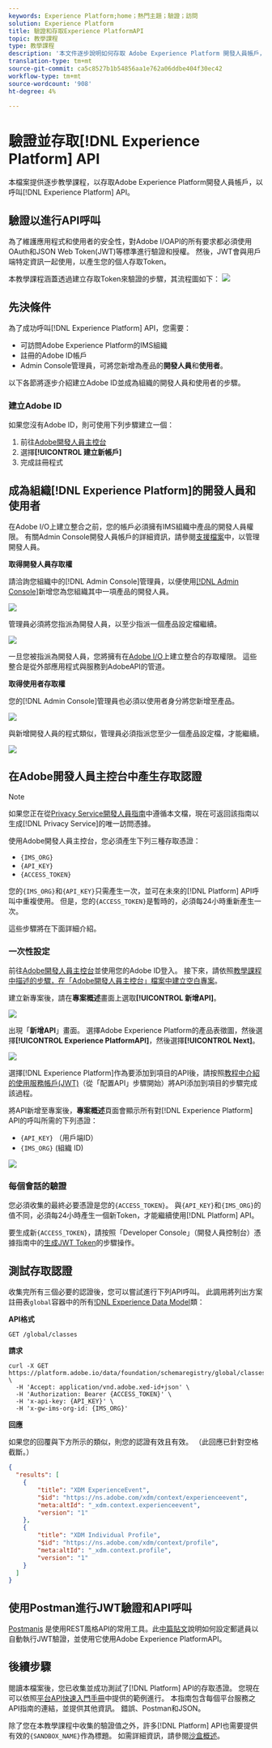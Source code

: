 ```yaml
---
keywords: Experience Platform;home；熱門主題；驗證；訪問
solution: Experience Platform
title: 驗證和存取Experience PlatformAPI
topic: 教學課程
type: 教學課程
description: '本文件逐步說明如何存取 Adobe Experience Platform 開發人員帳戶，進而呼叫 Experience Platform API。 '
translation-type: tm+mt
source-git-commit: ca5c8527b1b54856aa1e762a06ddbe404f30ec42
workflow-type: tm+mt
source-wordcount: '908'
ht-degree: 4%

---
```



# 驗證並存取[!DNL Experience Platform] API

本檔案提供逐步教學課程，以存取Adobe Experience Platform開發人員帳戶，以呼叫[!DNL Experience Platform] API。

## 驗證以進行API呼叫

為了維護應用程式和使用者的安全性，對Adobe I/OAPI的所有要求都必須使用OAuth和JSON Web Token(JWT)等標準進行驗證和授權。 然後，JWT會與用戶端特定資訊一起使用，以產生您的個人存取Token。

本教學課程涵蓋透過建立存取Token來驗證的步驟，其流程圖如下：
![](images/api-authentication/authentication-flowchart.png)

## 先決條件

為了成功呼叫[!DNL Experience Platform] API，您需要：

* 可訪問Adobe Experience Platform的IMS組織
* 註冊的Adobe ID帳戶
* Admin Console管理員，可將您新增為產品的&#x200B;**開發人員**&#x200B;和&#x200B;**使用者**。

以下各節將逐步介紹建立Adobe ID並成為組織的開發人員和使用者的步驟。

### 建立Adobe ID

如果您沒有Adobe ID，則可使用下列步驟建立一個：

1. 前往[Adobe開發人員主控台](https://console.adobe.io)
2. 選擇&#x200B;**[!UICONTROL 建立新帳戶]**
3. 完成註冊程式

## 成為組織[!DNL Experience Platform]的開發人員和使用者

在Adobe I/O上建立整合之前，您的帳戶必須擁有IMS組織中產品的開發人員權限。 有關Admin Console開發人員帳戶的詳細資訊，請參閱[支援檔案](https://helpx.adobe.com/tw/enterprise/using/manage-developers.html)中，以管理開發人員。

**取得開發人員存取權**

請洽詢您組織中的[!DNL Admin Console]管理員，以便使用[[!DNL Admin Console]](https://adminconsole.adobe.com/)新增您為您組織其中一項產品的開發人員。

![](images/api-authentication/assign-developer.png)

管理員必須將您指派為開發人員，以至少指派一個產品設定檔繼續。

![](images/api-authentication/add-developer.png)

一旦您被指派為開發人員，您將擁有在[Adobe I/O](https://www.adobe.com/go/devs_console_ui)上建立整合的存取權限。 這些整合是從外部應用程式與服務到AdobeAPI的管道。

**取得使用者存取權**

您的[!DNL Admin Console]管理員也必須以使用者身分將您新增至產品。

![](images/api-authentication/assign-users.png)

與新增開發人員的程式類似，管理員必須指派您至少一個產品設定檔，才能繼續。

![](images/api-authentication/assign-user-details.png)

## 在Adobe開發人員主控台中產生存取認證

>[!NOTE]
>
>如果您正在從[Privacy Service開發人員指南](../privacy-service/api/getting-started.md)中遵循本文檔，現在可返回該指南以生成[!DNL Privacy Service]的唯一訪問憑據。

使用Adobe開發人員主控台，您必須產生下列三種存取憑證：

* `{IMS_ORG}`
* `{API_KEY}`
* `{ACCESS_TOKEN}`

您的`{IMS_ORG}`和`{API_KEY}`只需產生一次，並可在未來的[!DNL Platform] API呼叫中重複使用。 但是，您的`{ACCESS_TOKEN}`是暫時的，必須每24小時重新產生一次。

這些步驟將在下面詳細介紹。

### 一次性設定

前往[Adobe開發人員主控台](https://www.adobe.com/go/devs_console_ui)並使用您的Adobe ID登入。 接下來，請依照[教學課程中描述的步驟，在「Adobe開發人員主控台」檔案中建立空白專案](https://www.adobe.io/apis/experienceplatform/console/docs.html#!AdobeDocs/adobeio-console/master/projects-empty.md)。

建立新專案後，請在&#x200B;**專案概述**&#x200B;畫面上選取&#x200B;**[!UICONTROL 新增API]**。

![](images/api-authentication/add-api-button.png)

出現「**新增API**」畫面。 選擇Adobe Experience Platform的產品表徵圖，然後選擇&#x200B;**[!UICONTROL Experience PlatformAPI]**，然後選擇&#x200B;**[!UICONTROL Next]**。

![](images/api-authentication/add-platform-api.png)

選擇[!DNL Experience Platform]作為要添加到項目的API後，請按照[教程中介紹的使用服務帳戶(JWT)](https://www.adobe.io/apis/experienceplatform/console/docs.html#!AdobeDocs/adobeio-console/master/services-add-api-jwt.md)（從「配置API」步驟開始）將API添加到項目的步驟完成該過程。

將API新增至專案後，**專案概述**&#x200B;頁面會顯示所有對[!DNL Experience Platform] API的呼叫所需的下列憑證：

* `{API_KEY}` （用戶端ID）
* `{IMS_ORG}` (組織 ID)

![](./images/api-authentication/api-key-ims-org.png)

### 每個會話的驗證

您必須收集的最終必要憑證是您的`{ACCESS_TOKEN}`。 與`{API_KEY}`和`{IMS_ORG}`的值不同，必須每24小時產生一個新Token，才能繼續使用[!DNL Platform] API。

要生成新`{ACCESS_TOKEN}`，請按照「Developer Console」（開發人員控制台）憑據指南中的[生成JWT Token](https://www.adobe.io/apis/experienceplatform/console/docs.html#!AdobeDocs/adobeio-console/master/credentials.md)的步驟操作。

## 測試存取認證

收集完所有三個必要的認證後，您可以嘗試進行下列API呼叫。 此調用將列出方案註冊表`global`容器中的所有[!DNL Experience Data Model](XDM)類：

**API格式**

```http
GET /global/classes
```

**請求**

```SHELL
curl -X GET https://platform.adobe.io/data/foundation/schemaregistry/global/classes \
  -H 'Accept: application/vnd.adobe.xed-id+json' \
  -H 'Authorization: Bearer {ACCESS_TOKEN}' \
  -H 'x-api-key: {API_KEY}' \
  -H 'x-gw-ims-org-id: {IMS_ORG}'
```

**回應**

如果您的回覆與下方所示的類似，則您的認證有效且有效。 （此回應已針對空格截斷。）

```JSON
{
  "results": [
    {
        "title": "XDM ExperienceEvent",
        "$id": "https://ns.adobe.com/xdm/context/experienceevent",
        "meta:altId": "_xdm.context.experienceevent",
        "version": "1"
    },
    {
        "title": "XDM Individual Profile",
        "$id": "https://ns.adobe.com/xdm/context/profile",
        "meta:altId": "_xdm.context.profile",
        "version": "1"
    }
  ]
}
```

## 使用Postman進行JWT驗證和API呼叫

[Postmanis](https://www.postman.com/) 是使用REST風格API的常用工具。此[中篇貼文](https://medium.com/adobetech/using-postman-for-jwt-authentication-on-adobe-i-o-7573428ffe7f)說明如何設定郵遞員以自動執行JWT驗證，並使用它使用Adobe Experience PlatformAPI。

## 後續步驟

閱讀本檔案後，您已收集並成功測試了[!DNL Platform] API的存取憑證。 您現在可以依照[平台API快速入門手冊](api-guide.md)中提供的範例進行。 本指南包含每個平台服務之API指南的連結，並提供其他資訊。 錯誤、Postman和JSON。

除了您在本教學課程中收集的驗證值之外，許多[!DNL Platform] API也需要提供有效的`{SANDBOX_NAME}`作為標題。 如需詳細資訊，請參閱[沙盒概述](../sandboxes/home.md)。